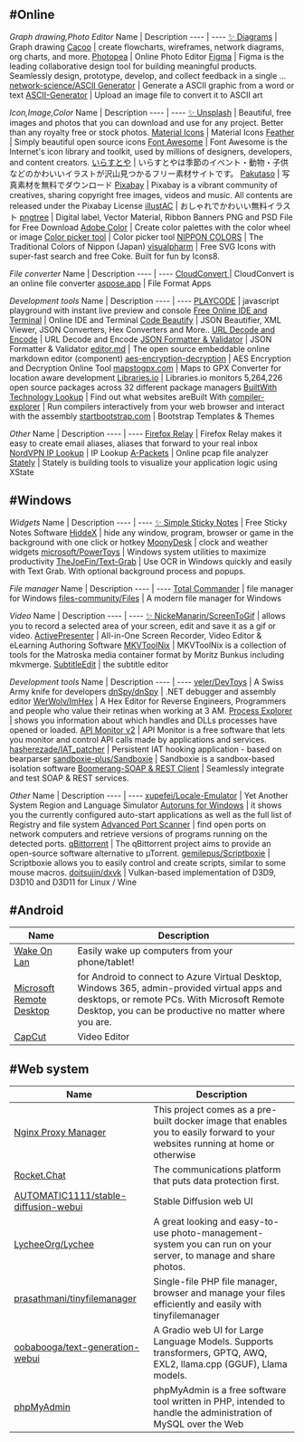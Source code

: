 ## #Online

*Graph drawing,Photo Editor*
Name | Description
---- | ----
[:sparkles: Diagrams](https://app.diagrams.net/) | Graph drawing 
[Cacoo](https://cacoo.com/) | create flowcharts, wireframes, network diagrams, org charts, and more.
[Photopea](https://www.photopea.com/) | Online Photo Editor
[Figma](https://www.figma.com/) | Figma is the leading collaborative design tool for building meaningful products. Seamlessly design, prototype, develop, and collect feedback in a single ...
[network-science/ASCII Generator](http://www.network-science.de/ascii/) | Generate a ASCII graphic from a word or text
[ASCII-Generator](https://ascii-generator.site/) | Upload an image file to convert it to ASCII art

*Icon,Image,Color*
Name | Description
---- | ----
[:sparkles: Unsplash](https://unsplash.com/) | Beautiful, free images and photos that you can download and use for any project. Better than any royalty free or stock photos.
[Material Icons](https://fonts.google.com/icons?selected=Material+Icons) | Material Icons
[Feather](https://feathericons.com/) | Simply beautiful open source icons
[Font Awesome](https://fontawesome.com/v5/search?o=r&m=free) | Font Awesome is the Internet's icon library and toolkit, used by millions of designers, developers, and content creators.
[いらすとや](https://www.irasutoya.com/) | いらすとやは季節のイベント・動物・子供などのかわいいイラストが沢山見つかるフリー素材サイトです。
[Pakutaso](https://www.pakutaso.com/) | 写真素材を無料でダウンロード
[Pixabay](https://pixabay.com/) | Pixabay is a vibrant community of creatives, sharing copyright free images, videos and music. All contents are released under the Pixabay License
[illustAC](https://www.ac-illust.com/) | おしゃれでかわいい無料イラスト
[pngtree](https://pngtree.com) | Digital label, Vector Material, Ribbon Banners PNG and PSD File for Free Download
[Adobe Color](https://color.adobe.com/) | Create color palettes with the color wheel or image
[Color picker tool](https://developer.mozilla.org/zh-TW/docs/Web/CSS/CSS_Colors/Color_picker_tool) | Color picker tool
[NIPPON COLORS](https://nipponcolors.com/) | The Traditional Colors of Nippon (Japan)
[visualpharm](https://www.visualpharm.com/) | Free SVG Icons with super-fast search and free Coke. Built for fun by Icons8.

*File converter*
Name | Description
---- | ----
[CloudConvert ](https://cloudconvert.com/) | CloudConvert is an online file converter
[aspose.app](https://www.aspose.app/) | File Format Apps

*Development tools*
Name | Description
---- | ----
[PLAYCODE](https://playcode.io/) | javascript playground with instant live preview and console
[Free Online IDE and Terminal](https://www.tutorialspoint.com/codingground.htm) | Online IDE and Terminal
[Code Beautify](https://codebeautify.org/) | JSON Beautifier, XML Viewer, JSON Converters, Hex Converters and More..
[URL Decode and Encode](https://www.urldecoder.org/) | URL Decode and Encode
[JSON Formatter & Validator](https://jsonformatter.curiousconcept.com/) | JSON Formatter & Validator
[editor.md](https://github.com/pandao/editor.md) | The open source embeddable online markdown editor (component)
[aes-encryption-decryption](https://www.devglan.com/online-tools/aes-encryption-decryption) | AES Encryption and Decryption Online Tool
[mapstogpx.com](https://mapstogpx.com/mobiledev.php) | Maps to GPX Converter for location aware development
[Libraries.io](https://libraries.io/) | Libraries.io monitors 5,264,226 open source packages across 32 different package managers
[BuiltWith Technology Lookup](https://builtwith.com/) | Find out what websites areBuilt With
[compiler-explorer](https://github.com/compiler-explorer/compiler-explorer) | Run compilers interactively from your web browser and interact with the assembly
[startbootstrap.com](https://startbootstrap.com/themes) | Bootstrap Templates & Themes


*Other*
Name | Description
---- | ----
[Firefox Relay](https://relay.firefox.com/) | Firefox Relay⁩ makes it easy to create email aliases, aliases that forward to your real inbox
[NordVPN IP Lookup](https://nordvpn.com/zh-tw/ip-lookup/) | IP Lookup
[A-Packets](https://apackets.com/) | Online pcap file analyzer
[Stately](https://stately.ai/) | Stately is building tools to visualize your application logic using XState

## #Windows

*Widgets*
Name | Description
---- | ----
[:sparkles: Simple Sticky Notes](https://www.simplestickynotes.com/) | Free Sticky Notes Software
[HiddeX](http://dejavu.narod.ru/hiddex.html) | hide any window, program, browser or game in the background with one click or hotkey
[MoonyDesk](https://tottsunta.blogspot.com/search/label/MoonyDesk) | clock and weather widgets
[microsoft/PowerToys](https://github.com/microsoft/PowerToys) | Windows system utilities to maximize productivity
[TheJoeFin/Text-Grab](https://github.com/TheJoeFin/Text-Grab) | Use OCR in Windows quickly and easily with Text Grab. With optional background process and popups.

*File manager*
Name | Description
---- | ----
[Total Commander](https://www.ghisler.com/) | file manager for Windows
[files-community/Files](https://github.com/files-community/Files) | A modern file manager for Windows

*Video*
Name | Description
---- | ----
[:sparkles: NickeManarin/ScreenToGif](https://github.com/NickeManarin/ScreenToGif) | allows you to record a selected area of your screen, edit and save it as a gif or video.
[ActivePresenter](https://atomisystems.com/download/) | All-in-One Screen Recorder, Video Editor & eLearning Authoring Software
[MKVToolNix](https://mkvtoolnix.download/) | MKVToolNix is a collection of tools for the Matroska media container format by Moritz Bunkus including mkvmerge.
[SubtitleEdit](https://github.com/SubtitleEdit/subtitleedit) | the subtitle editor

*Development tools*
Name | Description
---- | ----
[veler/DevToys](https://github.com/veler/DevToys) | A Swiss Army knife for developers
[dnSpy/dnSpy](https://github.com/dnSpy/dnSpy) | .NET debugger and assembly editor
[WerWolv/ImHex](https://github.com/WerWolv/ImHex) | A Hex Editor for Reverse Engineers, Programmers and people who value their retinas when working at 3 AM.
[Process Explorer](https://docs.microsoft.com/en-us/sysinternals/downloads/process-explorer) | shows you information about which handles and DLLs processes have opened or loaded.
[API Monitor v2](http://www.rohitab.com/apimonitor) | API Monitor is a free software that lets you monitor and control API calls made by applications and services.
[hasherezade/IAT_patcher](https://github.com/hasherezade/IAT_patcher) | Persistent IAT hooking application - based on bearparser
[sandboxie-plus/Sandboxie](https://github.com/sandboxie-plus/Sandboxie) | Sandboxie is a sandbox-based isolation software
[Boomerang-SOAP & REST Client](https://chromewebstore.google.com/detail/boomerang-soap-rest-clien/eipdnjedkpcnlmmdfdkgfpljanehloah?pli=1) | Seamlessly integrate and test SOAP & REST services.

*Other*
Name | Description
---- | ----
[xupefei/Locale-Emulator](https://github.com/xupefei/Locale-Emulator) | Yet Another System Region and Language Simulator
[Autoruns for Windows](https://docs.microsoft.com/en-us/sysinternals/downloads/autoruns) | it shows you the currently configured auto-start applications as well as the full list of Registry and file system
[Advanced Port Scanner](https://www.advanced-port-scanner.com/tw/) | find open ports on network computers and retrieve versions of programs running on the detected ports.
[qBittorrent](https://www.qbittorrent.org/) | The qBittorrent project aims to provide an open-source software alternative to µTorrent.
[gemilepus/Scriptboxie](https://github.com/gemilepus/Scriptboxie) | Scriptboxie allows you to easily control and create scripts, similar to some mouse macros.
[doitsujin/dxvk](https://github.com/doitsujin/dxvk) | Vulkan-based implementation of D3D9, D3D10 and D3D11 for Linux / Wine

## #Android
Name | Description
---- | ----
[Wake On Lan](https://play.google.com/store/apps/details?id=co.uk.mrwebb.wakeonlanS) | Easily wake up computers from your phone/tablet!
[Microsoft Remote Desktop](https://play.google.com/store/apps/details?id=com.microsoft.rdc.androidx) | for Android to connect to Azure Virtual Desktop, Windows 365, admin-provided virtual apps and desktops, or remote PCs. With Microsoft Remote Desktop, you can be productive no matter where you are.
[CapCut](https://play.google.com/store/apps/details?id=com.lemon.lvoverseas) | Video Editor

## #Web system
Name | Description
---- | ----
[Nginx Proxy Manager](https://nginxproxymanager.com/) | This project comes as a pre-built docker image that enables you to easily forward to your websites running at home or otherwise
[Rocket.Chat](https://github.com/RocketChat/Rocket.Chat) | The communications platform that puts data protection first.
[AUTOMATIC1111/stable-diffusion-webui](https://github.com/AUTOMATIC1111/stable-diffusion-webui) | Stable Diffusion web UI
[LycheeOrg/Lychee](https://github.com/LycheeOrg/Lychee) | A great looking and easy-to-use photo-management-system you can run on your server, to manage and share photos.
[prasathmani/tinyfilemanager](https://github.com/prasathmani/tinyfilemanager) | Single-file PHP file manager, browser and manage your files efficiently and easily with tinyfilemanager
[oobabooga/text-generation-webui](https://github.com/oobabooga/text-generation-webui) | A Gradio web UI for Large Language Models. Supports transformers, GPTQ, AWQ, EXL2, llama.cpp (GGUF), Llama models.
[phpMyAdmin](https://www.phpmyadmin.net/) | phpMyAdmin is a free software tool written in PHP, intended to handle the administration of MySQL over the Web


